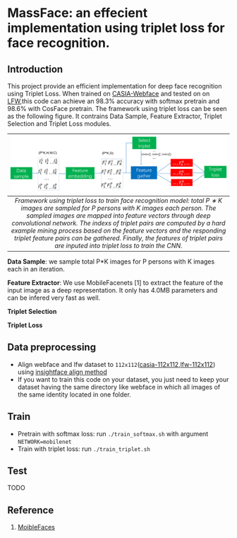 # MassFace: an effecient implementation using triplet loss for face recognition.

## Introduction
This project provide an efficient implementation for deep face recognition using Triplet Loss. When trained on [CASIA-Webface](http://www.cbsr.ia.ac.cn/english/CASIA-WebFace-Database.html) and tested on on [LFW](http://vis-www.cs.umass.edu/lfw/),this code can achieve an 98.3% accuracy with softmax pretrain and 98.6% with CosFace pretrain. The framework using triplet loss can be seen as the following figure. It contrains Data Sample, Feature Extractor, Triplet Selection and Triplet Loss modules.

|![image](./images/framework.png) |
|:--:|
| *Framework using triplet loss to train face recognition model: total P ∗ K images are sampled for P persons with K images each person. The sampled images are mapped into feature vectors through deep convolutional network. The indexs of triplet pairs are computed by a hard example mining process based on the feature vectors and the responding triplet feature pairs can be gathered. Finally, the features of triplet pairs are inputed into triplet loss to train the CNN.* |

**Data Sample**: we sample total P*K images for P persons with K images each in an iteration.

**Feature Extractor**: We use MobileFacenets [1] to extract the feature of the input image as a deep representation. It only has 4.0MB parameters and can be infered very fast as well.

**Triplet Selection**

**Triplet Loss**


## Data preprocessing

- Align webface and lfw dataset to ```112x112```([casia-112x112](https://pan.baidu.com/s/1MYNq6pkZJCkpKERC92Ea1A),[lfw-112x112](https://pan.baidu.com/s/1-QASgnuL0FYBpzq3K79Vmw)) using [insightface align method](https://github.com/deepinsight/insightface/blob/master/src/align/align_lfw.py)
- If you want to train this code on your dataset, you just need to keep your dataset having the same directory like webface in which all images of the same identity located in one folder.

## Train
- Pretrain with softmax loss: run ```./train_softmax.sh``` with argument ```NETWORK=mobilenet```
- Train with triplet loss: run ```./train_triplet.sh```
## Test
TODO

## Reference
1. [MoibleFaces](https://arxiv.org/pdf/1804.07573)
